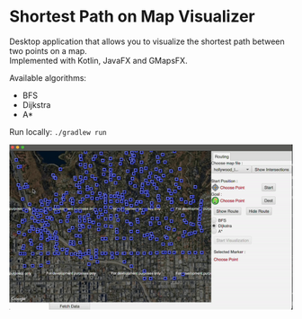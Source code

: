 # Shortest Path on Map Visualizer

Desktop application that allows you to visualize the shortest path between two points on a map.  
Implemented with Kotlin, JavaFX and GMapsFX.  

Available algorithms:
* BFS
* Dijkstra
* A*

Run locally: `./gradlew run `  

<img src="https://github.com/martishin/graphs-on-maps/blob/main/demo.gif" width="600"/>
